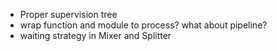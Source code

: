 - Proper supervision tree
- wrap function and module to process? what about pipeline?
- waiting strategy in Mixer and Splitter